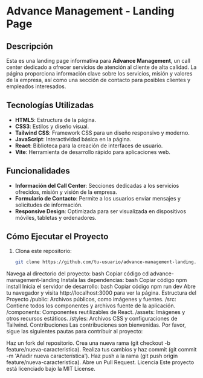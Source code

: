 # Advance Management - Landing Page

## Descripción

Esta es una landing page informativa para **Advance Management**, un call center dedicado a ofrecer servicios de atención al cliente de alta calidad. La página proporciona información clave sobre los servicios, misión y valores de la empresa, así como una sección de contacto para posibles clientes y empleados interesados.

## Tecnologías Utilizadas

- **HTML5**: Estructura de la página.
- **CSS3**: Estilos y diseño visual.
- **Tailwind CSS**: Framework CSS para un diseño responsivo y moderno.
- **JavaScript**: Interactividad básica en la página.
- **React**: Biblioteca para la creación de interfaces de usuario.
- **Vite**: Herramienta de desarrollo rápido para aplicaciones web.

## Funcionalidades

- **Información del Call Center**: Secciones dedicadas a los servicios ofrecidos, misión y visión de la empresa.
- **Formulario de Contacto**: Permite a los usuarios enviar mensajes y solicitudes de información.
- **Responsive Design**: Optimizada para ser visualizada en dispositivos móviles, tabletas y ordenadores.

## Cómo Ejecutar el Proyecto

1. Clona este repositorio:
   ```bash
   git clone https://github.com/tu-usuario/advance-management-landing.git
Navega al directorio del proyecto:
bash
Copiar código
cd advance-management-landing
Instala las dependencias:
bash
Copiar código
npm install
Inicia el servidor de desarrollo:
bash
Copiar código
npm run dev
Abre tu navegador y visita http://localhost:3000 para ver la página.
Estructura del Proyecto
/public: Archivos públicos, como imágenes y fuentes.
/src: Contiene todos los componentes y archivos fuente de la aplicación.
/components: Componentes reutilizables de React.
/assets: Imágenes y otros recursos estáticos.
/styles: Archivos CSS y configuraciones de Tailwind.
Contribuciones
Las contribuciones son bienvenidas. Por favor, sigue las siguientes pautas para contribuir al proyecto:

Haz un fork del repositorio.
Crea una nueva rama (git checkout -b feature/nueva-caracteristica).
Realiza tus cambios y haz commit (git commit -m 'Añadir nueva característica').
Haz push a la rama (git push origin feature/nueva-caracteristica).
Abre un Pull Request.
Licencia
Este proyecto está licenciado bajo la MIT License.
